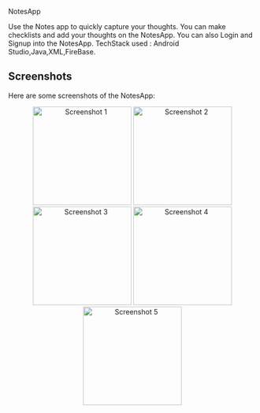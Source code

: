 NotesApp

Use the Notes app to quickly capture your thoughts. You can make checklists and add your thoughts on the NotesApp.
You can also Login and Signup into the NotesApp.
TechStack used : Android Studio,Java,XML,FireBase.

## Screenshots

Here are some screenshots of the NotesApp:

<p align="center">
  <img src="https://github.com/user-attachments/assets/a83d42dc-9de8-4b99-bdda-955c81a7996a" alt="Screenshot 1" width="200"/>
  <img src="https://github.com/user-attachments/assets/cb7c0dd6-afdb-4721-b245-d1d686c7b312" alt="Screenshot 2" width="200"/>
  <img src="https://github.com/user-attachments/assets/4eeefd06-dad2-477b-a785-07dd975833cd" alt="Screenshot 3" width="200"/>
  <img src="https://github.com/user-attachments/assets/66151f60-8e98-4856-9ffa-72787bbcdf65" alt="Screenshot 4" width="200"/>
  <img src="https://github.com/user-attachments/assets/c88863c5-3295-4c88-823b-ef58bc9e5223" alt="Screenshot 5" width="200"/>
</p>
